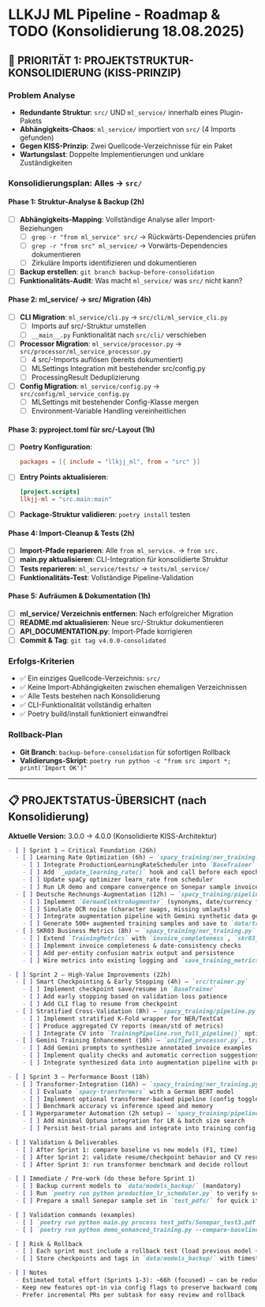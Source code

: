 # LLKJJ ML Pipeline - Roadmap & TODO (Konsolidierung 18.08.2025)

## 🚨 **PRIORITÄT 1: PROJEKTSTRUKTUR-KONSOLIDIERUNG (KISS-PRINZIP)**

### **Problem Analyse**
- **Redundante Struktur**: `src/` UND `ml_service/` innerhalb eines Plugin-Pakets
- **Abhängigkeits-Chaos**: `ml_service/` importiert von `src/` (4 Imports gefunden)
- **Gegen KISS-Prinzip**: Zwei Quellcode-Verzeichnisse für ein Paket
- **Wartungslast**: Doppelte Implementierungen und unklare Zuständigkeiten

### **Konsolidierungsplan: Alles → `src/`**

#### **Phase 1: Struktur-Analyse & Backup (2h)**
- [ ] **Abhängigkeits-Mapping**: Vollständige Analyse aller Import-Beziehungen
  - [ ] `grep -r "from ml_service" src/` → Rückwärts-Dependencies prüfen
  - [ ] `grep -r "from src" ml_service/` → Vorwärts-Dependencies dokumentieren
  - [ ] Zirkuläre Imports identifizieren und dokumentieren
- [ ] **Backup erstellen**: `git branch backup-before-consolidation`
- [ ] **Funktionalitäts-Audit**: Was macht `ml_service/` was `src/` nicht kann?

#### **Phase 2: ml_service/ → src/ Migration (4h)**
- [ ] **CLI Migration**: `ml_service/cli.py` → `src/cli/ml_service_cli.py`
  - [ ] Imports auf src/-Struktur umstellen
  - [ ] `__main__.py` Funktionalität nach `src/cli/` verschieben
- [ ] **Processor Migration**: `ml_service/processor.py` → `src/processor/ml_service_processor.py`
  - [ ] 4 src/-Imports auflösen (bereits dokumentiert)
  - [ ] MLSettings Integration mit bestehender src/config.py
  - [ ] ProcessingResult Deduplizierung
- [ ] **Config Migration**: `ml_service/config.py` → `src/config/ml_service_config.py`
  - [ ] MLSettings mit bestehender Config-Klasse mergen
  - [ ] Environment-Variable Handling vereinheitlichen

#### **Phase 3: pyproject.toml für src/-Layout (1h)**
- [ ] **Poetry Konfiguration**:
  ```toml
  packages = [{ include = "llkjj_ml", from = "src" }]
  ```
- [ ] **Entry Points aktualisieren**:
  ```toml
  [project.scripts]
  llkjj-ml = "src.main:main"
  ```
- [ ] **Package-Struktur validieren**: `poetry install` testen

#### **Phase 4: Import-Cleanup & Tests (2h)**
- [ ] **Import-Pfade reparieren**: Alle `from ml_service.` → `from src.`
- [ ] **main.py aktualisieren**: CLI-Integration für konsolidierte Struktur
- [ ] **Tests reparieren**: `ml_service/tests/` → `tests/ml_service/`
- [ ] **Funktionalitäts-Test**: Vollständige Pipeline-Validation

#### **Phase 5: Aufräumen & Dokumentation (1h)**
- [ ] **ml_service/ Verzeichnis entfernen**: Nach erfolgreicher Migration
- [ ] **README.md aktualisieren**: Neue src/-Struktur dokumentieren
- [ ] **API_DOCUMENTATION.py**: Import-Pfade korrigieren
- [ ] **Commit & Tag**: `git tag v4.0.0-consolidated`

### **Erfolgs-Kriterien**
- ✅ Ein einziges Quellcode-Verzeichnis: `src/`
- ✅ Keine Import-Abhängigkeiten zwischen ehemaligen Verzeichnissen
- ✅ Alle Tests bestehen nach Konsolidierung
- ✅ CLI-Funktionalität vollständig erhalten
- ✅ Poetry build/install funktioniert einwandfrei

### **Rollback-Plan**
- **Git Branch**: `backup-before-consolidation` für sofortigen Rollback
- **Validierungs-Skript**: `poetry run python -c "from src import *; print('Import OK')"`

---

## 📋 **PROJEKTSTATUS-ÜBERSICHT** (nach Konsolidierung)

**Aktuelle Version:** 3.0.0 → 4.0.0 (Konsolidierte KISS-Architektur)
```markdown
- [ ] Sprint 1 — Critical Foundation (26h)
  - [ ] Learning Rate Optimization (6h) — `spacy_training/ner_training.py`, `spacy_training/cat_trainer.py`
    - [ ] Integrate ProductionLearningRateScheduler into `BaseTrainer`
    - [ ] Add `_update_learning_rate()` hook and call before each epoch
    - [ ] Update spaCy optimizer learn_rate from scheduler
    - [ ] Run LR demo and compare convergence on Sonepar sample invoices
  - [ ] Deutsche Rechnungs-Augmentation (12h) — `spacy_training/pipeline.py`, `unified_processor.py`
    - [ ] Implement `GermanElektroAugmenter` (synonyms, date/currency formats)
    - [ ] Simulate OCR noise (character swaps, missing umlauts)
    - [ ] Integrate augmentation pipeline with Gemini synthetic data generation
    - [ ] Generate 500+ augmented training samples and save to `data/training/augmented/`
  - [ ] SKR03 Business Metrics (8h) — `spacy_training/ner_training.py`, `spacy_training/cat_trainer.py`
    - [ ] Extend `TrainingMetrics` with `invoice_completeness`, `skr03_accuracy`, `entity_coverage`
    - [ ] Implement invoice completeness & date-consistency checks
    - [ ] Add per-entity confusion matrix output and persistence
    - [ ] Wire metrics into existing logging and `save_training_metrics()`

- [ ] Sprint 2 — High-Value Improvements (22h)
  - [ ] Smart Checkpointing & Early Stopping (4h) — `src/trainer.py`
    - [ ] Implement checkpoint save/resume in `BaseTrainer`
    - [ ] Add early stopping based on validation loss patience
    - [ ] Add CLI flag to resume from checkpoint
  - [ ] Stratified Cross-Validation (8h) — `spacy_training/pipeline.py`
    - [ ] Implement stratified K-Fold wrapper for NER/TextCat
    - [ ] Produce aggregated CV reports (mean/std of metrics)
    - [ ] Integrate CV into `TrainingPipeline.run_full_pipeline()` optional mode
  - [ ] Gemini Training Enhancement (10h) — `unified_processor.py`, training pipeline
    - [ ] Add Gemini prompts to synthesize annotated invoice examples
    - [ ] Implement quality checks and automatic correction suggestions
    - [ ] Integrate synthesized data into augmentation pipeline with provenance

- [ ] Sprint 3 — Performance Boost (18h)
  - [ ] Transformer-Integration (16h) — `spacy_training/ner_training.py`
    - [ ] Evaluate `spacy-transformers` with a German BERT model
    - [ ] Implement optional transformer-backed pipeline (config toggle)
    - [ ] Benchmark accuracy vs inference speed and memory
  - [ ] Hyperparameter Automation (2h setup) — `spacy_training/pipeline.py`
    - [ ] Add minimal Optuna integration for LR & batch size search
    - [ ] Persist best-trial params and integrate into training config

- [ ] Validation & Deliverables
  - [ ] After Sprint 1: compare baseline vs new models (F1, time)
  - [ ] After Sprint 2: validate resume/checkpoint behavior and CV results
  - [ ] After Sprint 3: run transformer benchmark and decide rollout

- [ ] Immediate / Pre-work (do these before Sprint 1)
  - [ ] Backup current models to `data/models_backup/` (mandatory)
  - [ ] Run `poetry run python production_lr_scheduler.py` to verify scheduler
  - [ ] Prepare a small Sonepar sample set in `test_pdfs/` for quick iteration

- [ ] Validation commands (examples)
  - [ ] `poetry run python main.py process test_pdfs/Sonepar_test3.pdf --validate-metrics`
  - [ ] `poetry run python demo_enhanced_training.py --compare-baseline`

- [ ] Risk & Rollback
  - [ ] Each sprint must include a rollback test (load previous model + metrics)
  - [ ] Store checkpoints and tags in `data/models_backup/` with timestamped folders

- [ ] Notes
  - Estimated total effort (Sprints 1-3): ~66h (focused) — can be reduced to ~48h if Transformer step deferred
  - Keep new features opt-in via config flags to preserve backward compatibility
  - Prefer incremental PRs per subtask for easy review and rollback

```
```markdown
